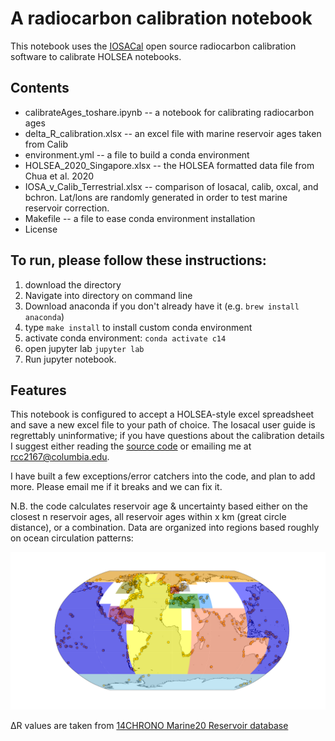 # A radiocarbon calibration notebook

This notebook uses the [IOSACal](https://iosacal.readthedocs.io/en/latest/index.html) open source radiocarbon calibration software to calibrate HOLSEA notebooks. 

## Contents
* calibrateAges_toshare.ipynb -- a notebook for calibrating radiocarbon ages
* delta_R_calibration.xlsx -- an excel file with marine reservoir ages taken from Calib
* environment.yml -- a file to build a conda environment
* HOLSEA_2020_Singapore.xlsx -- the HOLSEA formatted data file from Chua et al. 2020
* IOSA_v_Calib_Terrestrial.xlsx -- comparison of Iosacal, calib, oxcal, and bchron.  Lat/lons are randomly generated in order to test marine reservoir correction.
* Makefile -- a file to ease conda environment installation
* License 

## To run, please follow these instructions:

1. download the directory
2. Navigate into directory on command line
3. Download anaconda if you don't already have it (e.g. ```brew install anaconda```)
4. type ```make install``` to install custom conda environment 
5. activate conda environment: ```conda activate c14```
6. open jupyter lab ```jupyter lab```
7. Run jupyter notebook.

## Features

This notebook is configured to accept a HOLSEA-style excel spreadsheet and save a new excel file to your path of choice.  The Iosacal user guide is regrettably uninformative; if you have questions about the calibration details I suggest either reading the [source code](https://codeberg.org/steko/iosacal/src/branch/main) or emailing me at <rcc2167@columbia.edu>.

I have built a few exceptions/error catchers into the code, and plan to add more.  Please email me if it breaks and we can fix it. 

N.B. the code calculates reservoir age & uncertainty based either on the closest n reservoir ages, all reservoir ages within x km (great circle distance), or a combination.  Data are organized into regions based roughly on ocean circulation patterns: 

![regionboxpic](./pictures/regionboxes.png)

&Delta;R values are taken from [14CHRONO Marine20 Reservoir database](http://calib.org/marine/) 



